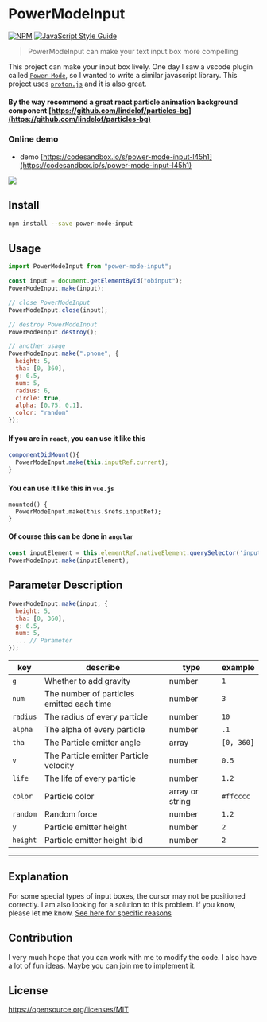 # PowerModeInput

[![NPM](https://img.shields.io/npm/v/power-mode-input.svg)](https://www.npmjs.com/package/power-mode-input) [![JavaScript Style Guide](https://img.shields.io/badge/code_style-standard-brightgreen.svg)](https://standardjs.com)

> PowerModeInput can make your text input box more compelling

This project can make your input box lively. One day I saw a vscode plugin called [`Power Mode`](https://marketplace.visualstudio.com/items?itemName=hoovercj.vscode-power-mode), so I wanted to write a similar javascript library. This project uses [`proton.js`](https://github.com/a-jie/Proton) and it is also great.

#### By the way recommend a great react particle animation background component [https://github.com/lindelof/particles-bg](https://github.com/lindelof/particles-bg)

### Online demo
* demo [https://codesandbox.io/s/power-mode-input-l45h1](https://codesandbox.io/s/power-mode-input-l45h1)

![](https://github.com/lindelof/power-mode-input/blob/master/image/01.gif?raw=true)


## Install

```bash
npm install --save power-mode-input
```

## Usage

```jsx
import PowerModeInput from "power-mode-input";

const input = document.getElementById("obinput");
PowerModeInput.make(input);

// close PowerModeInput
PowerModeInput.close(input);

// destroy PowerModeInput
PowerModeInput.destroy();

// another usage
PowerModeInput.make(".phone", {
  height: 5,
  tha: [0, 360],
  g: 0.5,
  num: 5,
  radius: 6,
  circle: true,
  alpha: [0.75, 0.1],
  color: "random"
});
```

#### If you are in `react`, you can use it like this
```jsx
componentDidMount(){
  PowerModeInput.make(this.inputRef.current);
}
```

#### You can use it like this in `vue.js`
```vue
mounted() {
  PowerModeInput.make(this.$refs.inputRef);
}
```

#### Of course this can be done in `angular`
```javascript
const inputElement = this.elementRef.nativeElement.querySelector('input');
PowerModeInput.make(inputElement);
```

## Parameter Description
```javascript
PowerModeInput.make(input, {
  height: 5,
  tha: [0, 360],
  g: 0.5,
  num: 5,
  ... // Parameter
});
```

key | describe |type | example
----|-----|-----|------
`g` | Whether to add gravity | number | `1`
`num` | The number of particles emitted each time | number | `3`
`radius` | The radius of every particle | number | `10`
`alpha` | The alpha of every particle | number | `.1`
`tha` | The Particle emitter angle | array | `[0, 360]`
`v` | The Particle emitter Particle velocity | number | `0.5`
`life` | The life of every particle | number | `1.2`
`color` | Particle color  | array or string | `#ffcccc`
`random` | Random force | number | `1.2`
`y` | Particle emitter height  | number | `2`
`height` | Particle emitter height Ibid  | number | `2`

---

## Explanation
For some special types of input boxes, the cursor may not be positioned correctly. I am also looking for a solution to this problem. If you know, please let me know. [See here for specific reasons](https://stackoverflow.com/questions/21177489/selectionstart-selectionend-on-input-type-number-no-longer-allowed-in-chrome)

## Contribution
I very much hope that you can work with me to modify the code. I also have a lot of fun ideas. Maybe you can join me to implement it.

## License

https://opensource.org/licenses/MIT
